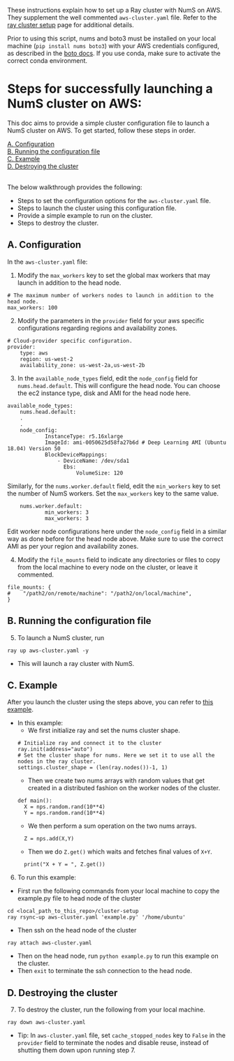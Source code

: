 These instructions explain how to set up a Ray cluster with NumS on AWS. 
They supplement the well commented ```aws-cluster.yaml``` file.
Refer to the [ray cluster setup](https://docs.ray.io/en/master/cluster/cloud.html) page for additional details. 

Prior to using this script, nums and boto3 must be installed on your local machine (```pip install nums boto3```) with your AWS credentials configured, as described in the [boto docs](https://boto3.amazonaws.com/v1/documentation/api/latest/guide/configuration.html). If you use conda, make sure to activate the correct conda environment.

# Steps for successfully launching a NumS cluster on AWS:
This doc aims to provide a simple cluster configuration file to launch a NumS cluster on AWS.
To get started, follow these steps in order.

[A. Configuration](#a-configuration) \
[B. Running the configuration file](#b-running-the-configuration-file) \
[C. Example](#c-example) \
[D. Destroying the cluster](#d-destroying-the-cluster)

 \
The below walkthrough provides the following:
  * Steps to set the configuration options for the ```aws-cluster.yaml``` file.
  * Steps to launch the cluster using this configuration file.
  * Provide a simple example to run on the cluster.
  * Steps to destroy the cluster.

## A. Configuration
In the ```aws-cluster.yaml``` file: 
1. Modify the ```max_workers``` key to set the global max workers that may launch in addition to the head node.
```
# The maximum number of workers nodes to launch in addition to the head node.
max_workers: 100
```
2. Modify the parameters in the ```provider``` field for your aws specific configurations regarding regions and availability zones.
```
# Cloud-provider specific configuration.
provider:
    type: aws
    region: us-west-2
    availability_zone: us-west-2a,us-west-2b
```
3. In the ```available_node_types``` field, edit the ```node_config``` field for ```nums.head.default```. 
This will configure the head node. 
You can choose the ec2 instance type, disk and AMI for the head node here. 
```
available_node_types:
    nums.head.default:
    .
    .
    node_config:
            InstanceType: r5.16xlarge
            ImageId: ami-0050625d58fa27b6d # Deep Learning AMI (Ubuntu 18.04) Version 50
            BlockDeviceMappings:
                - DeviceName: /dev/sda1
                  Ebs:
                      VolumeSize: 120
```
Similarly, for the ```nums.worker.default``` field, edit the ```min_workers``` key 
to set the number of NumS workers.
Set the ```max_workers``` key to the same value.
```
	nums.worker.default:
        	min_workers: 3
        	max_workers: 3
```
Edit worker node configurations here under the ```node_config``` field in a similar way as done before for the head node above.
Make sure to use the correct AMI as per your region and availability zones.

4. Modify the ```file_mounts``` field to indicate any directories or files to copy from the local machine to every node on the cluster, or leave it commented.
```
file_mounts: {
#    "/path2/on/remote/machine": "/path2/on/local/machine",
}
```

## B. Running the configuration file

5. To launch a NumS cluster, run 
```
ray up aws-cluster.yaml -y
```
* This will launch a ray cluster with NumS. 

## C. Example
After you launch the cluster using the steps above, you can refer to [this example](https://github.com/nums-project/nums/blob/main/cluster-setup/example.py).
* In this example:
  * We first initialize ray and set the nums cluster shape.
  ```
  # Initialize ray and connect it to the cluster
  ray.init(address="auto")
  # Set the cluster shape for nums. Here we set it to use all the nodes in the ray cluster.
  settings.cluster_shape = (len(ray.nodes())-1, 1)
  ```
  * Then we create two nums arrays with random values that get created in a distributed fashion on the worker nodes of the cluster. 
  ```
  def main():
    X = nps.random.rand(10**4)
    Y = nps.random.rand(10**4)
  ```
  * We then perform a sum operation on the two nums arrays.
  ```
    Z = nps.add(X,Y)
  ```
  * Then we do ```Z.get()``` which waits and fetches final values of ```X+Y```.
  ```
    print("X + Y = ", Z.get())
  ```

6. To run this example:
  * First run the following commands from your local machine to copy the example.py file to head node of the cluster
  ```
  cd <local_path_to_this_repo>/cluster-setup
  ray rsync-up aws-cluster.yaml 'example.py' '/home/ubuntu'
  ```
  * Then ssh on the head node of the cluster 
  ```
  ray attach aws-cluster.yaml
  ```
  * Then on the head node, run ```python example.py``` to run this example on the cluster.
  * Then ```exit``` to terminate the ssh connection to the head node. 


## D. Destroying the cluster
7. To destroy the cluster, run the following from your local machine.
```
ray down aws-cluster.yaml
```
* Tip: In ```aws-cluster.yaml``` file, set ```cache_stopped_nodes``` key  to ```False``` in the ```provider``` field to terminate the nodes and disable reuse, instead of shutting them down upon running step 7.
